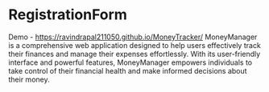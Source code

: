 # RegistrationForm

Demo - https://ravindrapal211050.github.io/MoneyTracker/
MoneyManager is a comprehensive web application designed to help users effectively track their finances and manage their expenses effortlessly. With its user-friendly interface and powerful features, MoneyManager empowers individuals to take control of their financial health and make informed decisions about their money.
